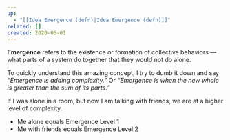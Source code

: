 ```yaml
---
up:
  - "[[Idea Emergence (defn)|Idea Emergence (defn)]]"
related: []
created: 2020-06-01
---
```

 **Emergence** refers to the existence or formation of collective behaviors — what parts of a system do together that they would not do alone. 

To quickly understand this amazing concept, I try to dumb it down and say *“Emergence is adding complexity.”* Or *“Emergence is when the new whole is greater than the sum of its parts.”*

If I was alone in a room, but now I am talking with friends, we are at a higher level of complexity.

-   Me alone equals Emergence Level 1
-   Me with friends equals Emergence Level 2
